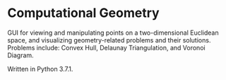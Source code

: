 # Computational Geometry

GUI for viewing and manipulating points on a two-dimensional Euclidean space, 
and visualizing geometry-related problems and their solutions. <br/>
Problems include: Convex Hull, Delaunay Triangulation, and Voronoi Diagram.

Written in Python 3.7.1.
